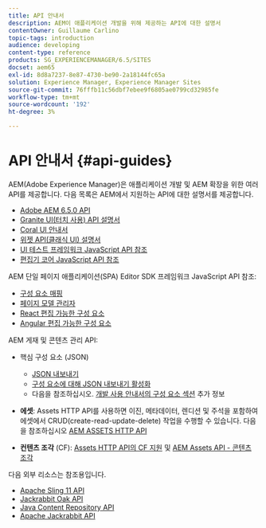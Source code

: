 ```yaml
---
title: API 안내서
description: AEM이 애플리케이션 개발을 위해 제공하는 API에 대한 설명서
contentOwner: Guillaume Carlino
topic-tags: introduction
audience: developing
content-type: reference
products: SG_EXPERIENCEMANAGER/6.5/SITES
docset: aem65
exl-id: 8d8a7237-8e87-4730-be90-2a18144fc65a
solution: Experience Manager, Experience Manager Sites
source-git-commit: 76fffb11c56dbf7ebee9f6805ae0799cd32985fe
workflow-type: tm+mt
source-wordcount: '192'
ht-degree: 3%

---
```


# API 안내서 {#api-guides}

AEM(Adobe Experience Manager)은 애플리케이션 개발 및 AEM 확장을 위한 여러 API를 제공합니다. 다음 목록은 AEM에서 지원하는 API에 대한 설명서를 제공합니다.

* [Adobe AEM 6.5.0 API](https://www.adobe.io/experience-manager/reference-materials/6-5/javadoc/index.html)
* [Granite UI(터치 사용) API 설명서](https://www.adobe.io/experience-manager/reference-materials/6-5/granite-ui/api/index.html)
* [Coral UI 안내서](https://www.adobe.io/experience-manager/reference-materials/6-5/coral-ui/coralui3/index.html)
* [위젯 API(클래식 UI) 설명서](https://www.adobe.io/experience-manager/reference-materials/6-5/widgets-api/index.html)
* [UI 테스트 프레임워크 JavaScript API 참조](https://www.adobe.io/experience-manager/reference-materials/6-5/test-api/index.html)
* [편집기 코어 JavaScript API 참조](https://www.adobe.io/experience-manager/reference-materials/6-5/jsdoc/ui-touch/editor-core/index.html)

AEM 단일 페이지 애플리케이션(SPA) Editor SDK 프레임워크 JavaScript API 참조:

* [구성 요소 매핑](https://www.npmjs.com/package/@adobe/aem-spa-component-mapping)
* [페이지 모델 관리자](https://www.npmjs.com/package/@adobe/aem-spa-page-model-manager)
* [React 편집 가능한 구성 요소](https://www.npmjs.com/package/@adobe/aem-react-editable-components)
* [Angular 편집 가능한 구성 요소](https://www.npmjs.com/package/@adobe/aem-angular-editable-components)

AEM 게재 및 콘텐츠 관리 API:

* 핵심 구성 요소 (JSON)

   * [JSON 내보내기](/help/sites-developing/json-exporter.md)
   * [구성 요소에 대해 JSON 내보내기 활성화](/help/sites-developing/json-exporter-components.md)
   * 다음을 참조하십시오. [개발 사용 안내서의 구성 요소 섹션](/help/sites-developing/getting-started.md) 추가 정보

* **에셋**: Assets HTTP API를 사용하면 이진, 메타데이터, 렌디션 및 주석을 포함하여 에셋에서 CRUD(create-read-update-delete) 작업을 수행할 수 있습니다. 다음을 참조하십시오 [AEM ASSETS HTTP API](/help/assets/mac-api-assets.md)

* **컨텐츠 조각** (CF): [Assets HTTP API의 CF 지원](/help/assets/assets-api-content-fragments.md) 및 [AEM Assets API - 콘텐츠 조각](https://www.adobe.io/experience-manager/reference-materials/6-5/assets-api-content-fragments/index.html)

다음 외부 리소스는 참조용입니다.

* [Apache Sling 11 API](https://sling.apache.org/apidocs/sling11/)
* [Jackrabbit Oak API](https://jackrabbit.apache.org/oak/docs/oak_api/overview.html)
* [Java Content Repository API](https://www.adobe.io/experience-manager/reference-materials/spec/javax.jcr/javadocs/jcr-2.0/index.html)
* [Apache Jackrabbit API](https://jackrabbit.apache.org/api)
